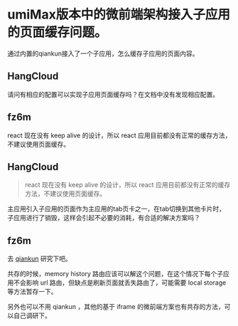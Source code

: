 # umiMax版本中的微前端架构接入子应用的页面缓存问题。

通过内置的qiankun接入了一个子应用，怎么缓存子应用的页面内容。

## HangCloud

请问有相应的配置可以实现子应用页面缓存吗？在文档中没有发现相应配置。

## fz6m

react 现在没有 keep alive 的设计，所以 react 应用目前都没有正常的缓存方法，不建议使用页面缓存。

## HangCloud

> react 现在没有 keep alive 的设计，所以 react 应用目前都没有正常的缓存方法，不建议使用页面缓存。

主应用引入子应用的页面作为主应用的tab页卡之一，在tab切换到其他卡片时，子应用进行了销毁，这样会引起不必要的消耗，有合适的解决方案吗？

## fz6m

去 [qiankun](https://github.com/umijs/qiankun) 研究下吧。

共存的时候，memory history 路由应该可以解这个问题，在这个情况下每个子应用不会影响 url 路由，但缺点是刷新页面就丢失路由了，可能需要 local storage 等方法暂存一下。

另外也可以不用 qiankun ，其他的基于 iframe 的微前端方案也有共存的方法，可以自己调研下。

